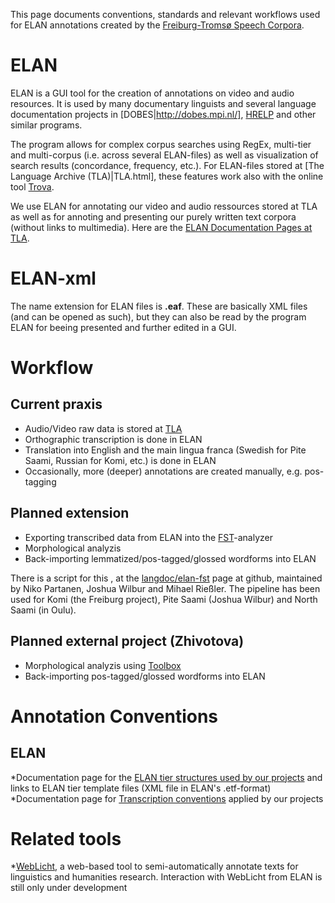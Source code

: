 This page documents conventions, standards and relevant workflows used for ELAN annotations created by the [Freiburg-Tromsø Speech Corpora](freiburg.html).

# ELAN

ELAN is a GUI tool for the creation of annotations on video and audio resources. It is used by many documentary linguists and several language documentation projects in [DOBES|http://dobes.mpi.nl/], [HRELP](http://www.hrelp.org/) and other similar programs.

The program allows for complex corpus searches using RegEx, multi-tier and multi-corpus (i.e. across several ELAN-files) as well as visualization of search results (concordance, frequency, etc.). For ELAN-files stored at [The Language Archive (TLA)|TLA.html], these features work also with the online tool [Trova](http://tla.mpi.nl/tools/tla-tools/trova/).

We use ELAN for annotating our video and audio ressources stored at TLA as well as for annoting and presenting our purely written text corpora (without links to multimedia). Here are the [ELAN Documentation Pages at TLA](http://tla.mpi.nl/tools/tla-tools/elan).

# ELAN-xml

The name extension for ELAN files is **.eaf**. These are basically XML files (and can be opened as such), but they can also be read by the program ELAN for beeing presented and further edited in a GUI.

# Workflow

## Current praxis
* Audio/Video raw data is stored at [TLA](TLA.html)
* Orthographic transcription is done in ELAN
* Translation into English and the main lingua franca (Swedish for Pite Saami, Russian for Komi, etc.) is done in ELAN
* Occasionally, more (deeper) annotations are created manually, e.g. pos-tagging

## Planned extension
* Exporting transcribed data from ELAN into the [FST](FST.html)-analyzer
* Morphological analyzis
* Back-importing lemmatized/pos-tagged/glossed wordforms into ELAN

There is a script for this , at the [langdoc/elan-fst](https://github.com/langdoc/elan-fst) page at github, maintained by Niko Partanen, Joshua Wilbur and Mihael Rießler. The pipeline has been used for Komi (the Freiburg project), Pite Saami (Joshua Wilbur) and North Saami (in Oulu).

## Planned external project (Zhivotova)
* Morphological analyzis using [Toolbox](Toolbox.html)
* Back-importing pos-tagged/glossed wordforms into ELAN

# Annotation Conventions

## ELAN
*Documentation page for the [ELAN tier structures used by our projects](ELANtiers.html) and links to ELAN tier template files (XML file in ELAN's .etf-format)
*Documentation page for [Transcription conventions](Transcription.html) applied by our projects

# Related tools
*[WebLicht](http://de.clarin.eu/de/sprachressourcen/weblicht), a web-based tool to semi-automatically annotate texts for linguistics and humanities research. Interaction with WebLicht from ELAN is still only under development
